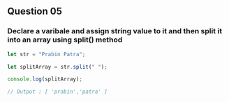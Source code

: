## Question 05

### Declare a varibale and assign string value to it and then split it into an array using split() method

```javascript
let str = "Prabin Patra";

let splitArray = str.split(" ");

console.log(splitArray);

// Output : [ 'prabin','patra' ]
```
